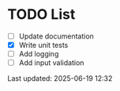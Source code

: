 # TODO List

- [ ] Update documentation
- [x] Write unit tests
- [ ] Add logging
- [ ] Add input validation

Last updated: 2025-06-19 12:32
